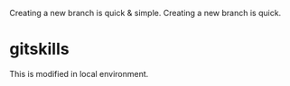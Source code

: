 Creating a new branch is quick & simple.
Creating a new branch is quick.

# gitskills

This is modified in local environment.
